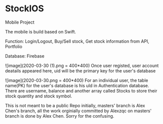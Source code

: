# StockIOS
Mobile Project

The mobile is build based on Swift.

Function: Login/Logout, Buy/Sell stock, Get stock information from API, Portfolio

Database: Firebase

![image](2020-03-30 (1).png = 400*400)
Once user registed, user account deatails appeared here, uid will be the primary key for the user's database

![image](2020-03-30.png = 400*400)
For an individual user, the table name(PK) for the user's database is his uId in Authentication database. There are username, balance and another array called Stocks to store their stock quantity and stock symbol.

This is not meant to be a public Repo initially, masters' branch is Alex Chen's branch, all the work orginially committed by Alexzqc on masters' branch is done by Alex Chen. Sorry for the confusing.
